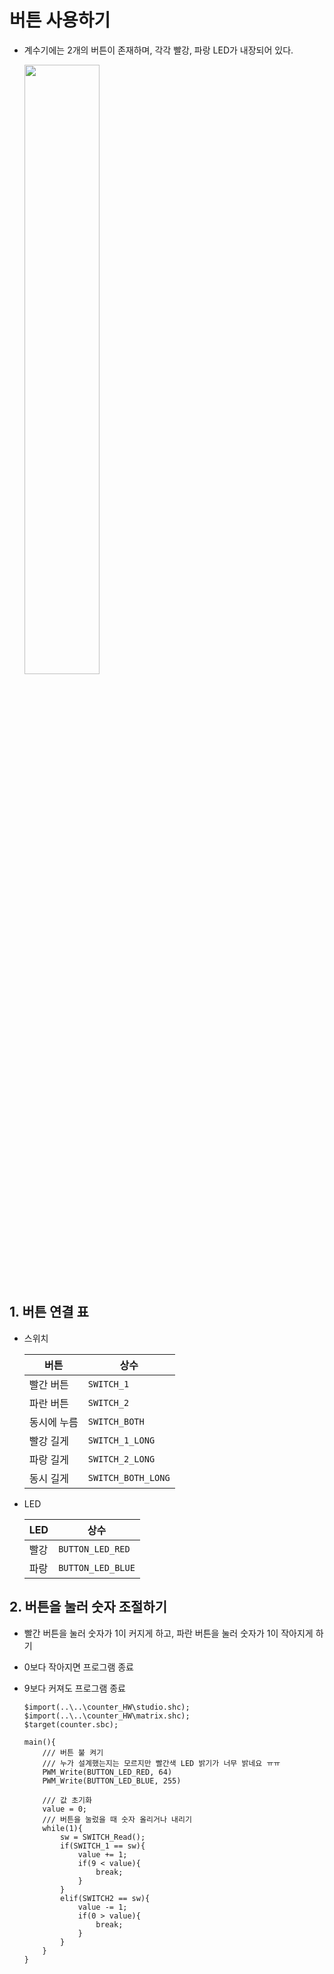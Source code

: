 # 버튼 사용하기

- 계수기에는 2개의 버튼이 존재하며, 각각 빨강, 파랑 LED가 내장되어 있다.

  <image src = "..\Res\countersw.png" width="50%">

## 1. 버튼 연결 표

- 스위치

  |버튼|상수|
  |----|----|
  |빨간 버튼|`SWITCH_1`|
  |파란 버튼|`SWITCH_2`|
  |동시에 누름|`SWITCH_BOTH`|
  |빨강 길게|`SWITCH_1_LONG`|
  |파랑 길게|`SWITCH_2_LONG`|
  |동시 길게|`SWITCH_BOTH_LONG`|



- LED

  |LED|상수|
  |----|----|
  |빨강|`BUTTON_LED_RED`|
  |파랑|`BUTTON_LED_BLUE`|

## 2. 버튼을 눌러 숫자 조절하기

- 빨간 버튼을 눌러 숫자가 1이 커지게 하고, 파란 버튼을 눌러 숫자가 1이 작아지게 하기
- 0보다 작아지면 프로그램 종료
- 9보다 커져도 프로그램 종료

  ```
  $import(..\..\counter_HW\studio.shc);
  $import(..\..\counter_HW\matrix.shc);
  $target(counter.sbc);

  main(){
      /// 버튼 불 켜기
      /// 누가 설계했는지는 모르지만 빨간색 LED 밝기가 너무 밝네요 ㅠㅠ
      PWM_Write(BUTTON_LED_RED, 64)
      PWM_Write(BUTTON_LED_BLUE, 255)

      /// 값 초기화
      value = 0;
      /// 버튼을 눌렀을 때 숫자 올리거나 내리기
      while(1){
          sw = SWITCH_Read();
          if(SWITCH_1 == sw){
              value += 1;
              if(9 < value){
                  break;
              }
          }
          elif(SWITCH2 == sw){
              value -= 1;
              if(0 > value){
                  break;
              }
          }
      }
  }
  ```
